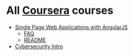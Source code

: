 # All [Coursera](https://www.coursera.org) courses

- [Single Page Web Applications with AngularJS](https://www.coursera.org/learn/single-page-web-apps-with-angularjs/home/welcome)
  - [FAQ](fullstack-course5/FAQ.md)
  - [README](fullstack-course5/README.md)
- [Cybersecurity Intro](https://github.com/sarin00/Course1-Intro-to-Cybersecruity)
  